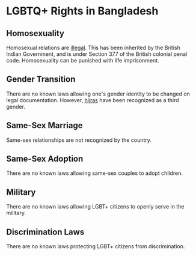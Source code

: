# LGBTQ+ Rights in Bangladesh

## Homosexuality
Homosexual relations are [illegal](https://web.archive.org/web/20170307090132/https://www.state.gov/documents/organization/265744.pdf). This has been inherited by the British Indian Government, and is under Section 377 of the British colonial penal code. Homosexuality can be punished with life imprisonment.

## Gender Transition
There are no known laws allowing one's gender identity to be changed on legal documentation. However, [hijras](https://en.wikipedia.org/wiki/Hijra_(South_Asia)) have been recognized as a third gender.

## Same-Sex Marriage
Same-sex relationships are not recognized by the country.

## Same-Sex Adoption
There are no known laws allowing same-sex couples to adopt children.

## Military
There are no known laws allowing LGBT+ citizens to openly serve in the military.

## Discrimination Laws
There are no known laws protecting LGBT+ citizens from discrimination.
